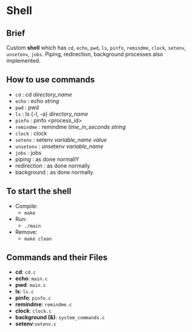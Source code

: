 # Shell

## Brief

Custom **shell** which has `cd`, `echo`, `pwd`, `ls`, `pinfo`, `remindme`, `clock`, `setenv`, `unsetenv`, `jobs`.
Piping, redirection, background processes also implemented.

## How to use commands

- `cd` : cd _directory\_name_
- `echo` : echo _string_
- `pwd` : pwd
- `ls` : ls {-l, -a} _directory\_name_
- `pinfo` : pinfo <process_id>
- `remindme` : remindme _time\_in\_seconds_ _string_
- `clock` : clock
- `setenv` : setenv _variable\_name_ _value_
- `unsetenv` : unsetenv _variable\_name_
- `jobs` : jobs
- piping : as done normallY
- redirection : as done normally
- background : as done normally


## To start the shell

- Compile:
	- `make`
- Run:
	- `./main`
- Remove:
    - `make clean`

## Commands and their Files

- **cd**: `cd.c`
- **echo**: `main.c`
- **pwd**: `main.c`
- **ls**: `ls.c`
- **pinfo**: `pinfo.c`
- **remindme**: `remindme.c`
- **clock**: `clock.c`
- **background (&)**: `system_commands.c`
- **setenv**:`setenv.c`
